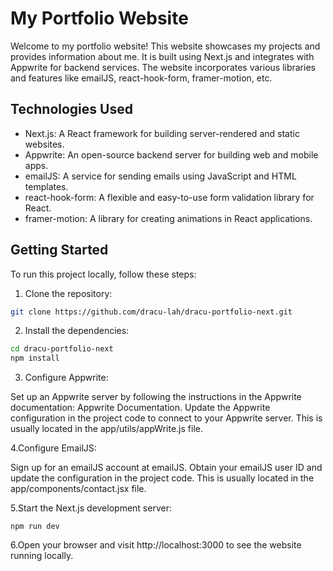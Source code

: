 # My Portfolio Website

Welcome to my portfolio website! This website showcases my projects and provides information about me. It is built using Next.js and integrates with Appwrite for backend services. The website incorporates various libraries and features like emailJS, react-hook-form, framer-motion, etc.

## Technologies Used

- Next.js: A React framework for building server-rendered and static websites.
- Appwrite: An open-source backend server for building web and mobile apps.
- emailJS: A service for sending emails using JavaScript and HTML templates.
- react-hook-form: A flexible and easy-to-use form validation library for React.
- framer-motion: A library for creating animations in React applications.

## Getting Started

To run this project locally, follow these steps:

1. Clone the repository:

```bash
git clone https://github.com/dracu-lah/dracu-portfolio-next.git

```
2. Install the dependencies:

```bash
cd dracu-portfolio-next
npm install
```

3. Configure Appwrite:

Set up an Appwrite server by following the instructions in the Appwrite documentation: Appwrite Documentation.
Update the Appwrite configuration in the project code to connect to your Appwrite server. This is usually located in the app/utils/appWrite.js file.

4.Configure EmailJS:

Sign up for an emailJS account at emailJS.
Obtain your emailJS user ID and update the configuration in the project code. This is usually located in the app/components/contact.jsx file.

5.Start the Next.js development server:
```
npm run dev
```

6.Open your browser and visit http://localhost:3000 to see the website running locally.
